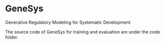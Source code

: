 # GeneSys
Generative Regulatory Modeling for Systematic Development

The source code of GeneSys for training and evaluation are under the code folder.
